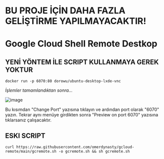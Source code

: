 # BU PROJE İÇİN DAHA FAZLA GELİŞTİRME YAPILMAYACAKTIR!

# Google Cloud Shell Remote Destkop

## YENİ YÖNTEM İLE SCRIPT KULLANMAYA GEREK YOKTUR

`docker run -p 6070:80 dorowu/ubuntu-desktop-lxde-vnc`

*İşlemler tamamlandıktan sonra...*

![image](https://github.com/omerdynasty/gcloud-remote/assets/74985599/2160d002-176a-4c1e-8099-06ccee5e2089)

Bu kısımdan "Change Port" yazısına tıklayın ve ardından port olarak "6070" yazın.
Tekrar aynı menüye girdikten sonra "Preview on port 6070" yazısına tıklarsanız çalışacaktır.

## ESKI SCRIPT
`curl https://raw.githubusercontent.com/omerdynasty/gcloud-remote/main/gcremote.sh -o gcremote.sh && sh gcremote.sh`














